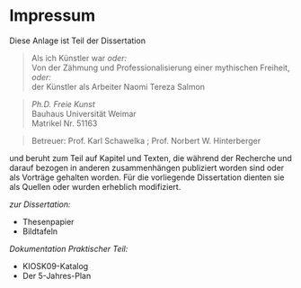 # Impressum


Diese Anlage ist Teil der Dissertation 

> Als ich Künstler war *oder:*  \
> Von der Zähmung und Professionalisierung einer mythischen Freiheit, *oder:*  \
> der Künstler als Arbeiter
> Naomi Tereza Salmon

> *Ph.D. Freie Kunst*   
> Bauhaus Universität Weimar  
> Matrikel Nr. 51163  

> Betreuer: Prof. Karl Schawelka ; Prof. Norbert W. Hinterberger  


und beruht zum Teil auf Kapitel und Texten, die während der Recherche und darauf bezogen in anderen zusammenhängen publiziert worden sind oder als Vorträge gehalten worden. Für die vorliegende Dissertation dienten sie als Quellen oder wurden erheblich modifiziert.


*zur Dissertation:*

- Thesenpapier
- Bildtafeln

*Dokumentation Praktischer Teil:*

- KIOSK09-Katalog
- Der 5-Jahres-Plan

